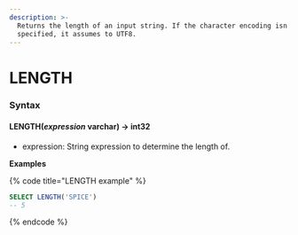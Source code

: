 ```yaml
---
description: >-
  Returns the length of an input string. If the character encoding isn’t
  specified, it assumes to UTF8.
---
```


# LENGTH

### Syntax <a href="#syntax" id="syntax"></a>

#### LENGTH(_expression_ varchar) → int32 <a href="#lengthexpression-varchar--int32" id="lengthexpression-varchar--int32"></a>

* expression: String expression to determine the length of.

**Examples**

{% code title="LENGTH example" %}
```sql
SELECT LENGTH('SPICE')
-- 5
```
{% endcode %}
